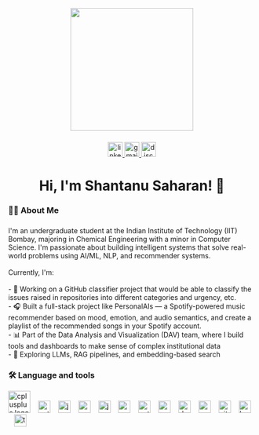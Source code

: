 <div align="center">
  <img src="https://media.giphy.com/media/qgQUggAC3Pfv687qPC/giphy.gif" style="height: 250px;" />
</div>


###

<div align="center">
  <a href="https://www.linkedin.com/in/shantanu-saharan-6a0424203/" target="_blank">
    <img src="https://img.shields.io/static/v1?message=LinkedIn&logo=linkedin&label=&color=0077B5&logoColor=white&labelColor=&style=flat" height="30" alt="linkedin logo"  />
  </a>
  <a href="https://mail.google.com/mail/?view=cm&to=23b0383@iitb.ac.in" target="_blank">
  <img src="https://img.shields.io/static/v1?message=Gmail&logo=gmail&label=&color=D14836&logoColor=white&labelColor=&style=flat" height="30" alt="gmail logo"  />
  </a>
  <a href="https://discord.com/users/1269892676363227170" target="_blank">
    <img src="https://img.shields.io/static/v1?message=Discord&logo=discord&label=&color=7289DA&logoColor=white&labelColor=&style=flat" height="30" alt="discord logo"  />
  </a>
</div>


###

<h1 align="center">Hi, I'm Shantanu Saharan! 👋</h1>

###

<h3 align="left">👩‍💻  About Me</h3>

###

<p align="left">I'm an undergraduate student at the Indian Institute of Technology (IIT) Bombay, majoring in Chemical Engineering with a minor in Computer Science. I'm passionate about building intelligent systems that solve real-world problems using AI/ML, NLP, and recommender systems.<br><br>Currently, I'm:<br><br>- 🤖 Working on a GitHub classifier project that would be able to classify the issues raised in repositories into different categories and urgency, etc.<br>- 🎧 Built a full-stack project like PersonalAIs — a Spotify-powered music recommender based on mood, emotion, and audio semantics, and create a playlist of the recommended songs in your Spotify account.<br>- 📊 Part of the Data Analysis and Visualization (DAV) team, where I build tools and dashboards to make sense of complex institutional data<br>- 🧠 Exploring LLMs, RAG pipelines, and embedding-based search</p>

###

<h3 align="left">🛠 Language and tools</h3>

<div align="left">
  <img src="https://cdn.jsdelivr.net/gh/devicons/devicon/icons/cplusplus/cplusplus-original.svg" style="height:45px;" alt="cplusplus logo" />
  <img width="8" />
  <img src="https://cdn.jsdelivr.net/gh/devicons/devicon/icons/python/python-original.svg" style="height:25px;" alt="python logo" />
  <img width="8" />
  <img src="https://cdn.jsdelivr.net/gh/devicons/devicon/icons/jupyter/jupyter-original.svg" style="height:25px;" alt="jupyter logo" />
  <img width="8" />
  <img src="https://cdn.jsdelivr.net/gh/devicons/devicon/icons/numpy/numpy-original.svg" style="height:25px;" alt="numpy logo" />
  <img width="8" />
  <img src="https://cdn.jsdelivr.net/gh/devicons/devicon/icons/java/java-original.svg" style="height:25px;" alt="java logo" />
  <img width="8" />
  <img src="https://cdn.jsdelivr.net/gh/devicons/devicon/icons/pandas/pandas-original.svg" style="height:25px;" alt="pandas logo" />
  <img width="8" />
  <img src="https://cdn.jsdelivr.net/gh/devicons/devicon/icons/pytorch/pytorch-original.svg" style="height:25px;" alt="pytorch logo" />
  <img width="8" />
  <img src="https://cdn.jsdelivr.net/gh/devicons/devicon/icons/anaconda/anaconda-original.svg" style="height:25px;" alt="anaconda logo" />
  <img width="8" />
  <img src="https://cdn.jsdelivr.net/gh/devicons/devicon/icons/docker/docker-plain-wordmark.svg" style="height:25px;" alt="docker logo" />
  <img width="8" />
  <img src="https://cdn.jsdelivr.net/gh/devicons/devicon/icons/matlab/matlab-original.svg" style="height:25px;" alt="matlab logo" />
  <img width="8" />
  <img src="https://cdn.jsdelivr.net/gh/devicons/devicon/icons/git/git-original.svg" style="height:25px;" alt="git logo" />
  <img width="8" />
  <img src="https://cdn.jsdelivr.net/gh/devicons/devicon/icons/kaggle/kaggle-original.svg" style="height:25px;" alt="kaggle logo" />
  <img width="8" />
  <img src="https://cdn.jsdelivr.net/gh/devicons/devicon/icons/tensorflow/tensorflow-original.svg" style="height:25px;" alt="tensorflow logo" />
</div>
